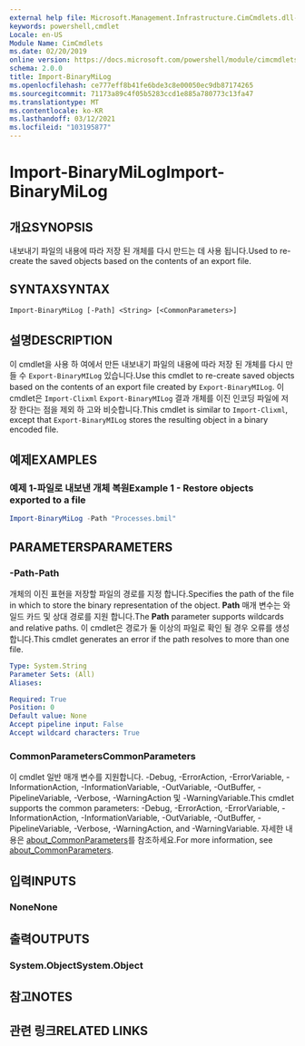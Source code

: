 ```yaml
---
external help file: Microsoft.Management.Infrastructure.CimCmdlets.dll-Help.xml
keywords: powershell,cmdlet
Locale: en-US
Module Name: CimCmdlets
ms.date: 02/20/2019
online version: https://docs.microsoft.com/powershell/module/cimcmdlets/import-binarymilog?view=powershell-7.1&WT.mc_id=ps-gethelp
schema: 2.0.0
title: Import-BinaryMiLog
ms.openlocfilehash: ce777eff8b41fe6bde3c8e00050ec9db87174265
ms.sourcegitcommit: 71173a89c4f05b5283ccd1e885a780773c13fa47
ms.translationtype: MT
ms.contentlocale: ko-KR
ms.lasthandoff: 03/12/2021
ms.locfileid: "103195877"
---
```

# <span data-ttu-id="4dde8-103">Import-BinaryMiLog</span><span class="sxs-lookup"><span data-stu-id="4dde8-103">Import-BinaryMiLog</span></span>

## <span data-ttu-id="4dde8-104">개요</span><span class="sxs-lookup"><span data-stu-id="4dde8-104">SYNOPSIS</span></span>
<span data-ttu-id="4dde8-105">내보내기 파일의 내용에 따라 저장 된 개체를 다시 만드는 데 사용 됩니다.</span><span class="sxs-lookup"><span data-stu-id="4dde8-105">Used to re-create the saved objects based on the contents of an export file.</span></span>

## <span data-ttu-id="4dde8-106">SYNTAX</span><span class="sxs-lookup"><span data-stu-id="4dde8-106">SYNTAX</span></span>

```
Import-BinaryMiLog [-Path] <String> [<CommonParameters>]
```

## <span data-ttu-id="4dde8-107">설명</span><span class="sxs-lookup"><span data-stu-id="4dde8-107">DESCRIPTION</span></span>

<span data-ttu-id="4dde8-108">이 cmdlet을 사용 하 여에서 만든 내보내기 파일의 내용에 따라 저장 된 개체를 다시 만들 수 `Export-BinaryMILog` 있습니다.</span><span class="sxs-lookup"><span data-stu-id="4dde8-108">Use this cmdlet to re-create saved objects based on the contents of an export file created by `Export-BinaryMILog`.</span></span> <span data-ttu-id="4dde8-109">이 cmdlet은 `Import-Clixml` `Export-BinaryMILog` 결과 개체를 이진 인코딩 파일에 저장 한다는 점을 제외 하 고와 비슷합니다.</span><span class="sxs-lookup"><span data-stu-id="4dde8-109">This cmdlet is similar to `Import-Clixml`, except that `Export-BinaryMILog` stores the resulting object in a binary encoded file.</span></span>

## <span data-ttu-id="4dde8-110">예제</span><span class="sxs-lookup"><span data-stu-id="4dde8-110">EXAMPLES</span></span>

### <span data-ttu-id="4dde8-111">예제 1-파일로 내보낸 개체 복원</span><span class="sxs-lookup"><span data-stu-id="4dde8-111">Example 1 - Restore objects exported to a file</span></span>

```powershell
Import-BinaryMiLog -Path "Processes.bmil"
```

## <span data-ttu-id="4dde8-112">PARAMETERS</span><span class="sxs-lookup"><span data-stu-id="4dde8-112">PARAMETERS</span></span>

### <span data-ttu-id="4dde8-113">-Path</span><span class="sxs-lookup"><span data-stu-id="4dde8-113">-Path</span></span>

<span data-ttu-id="4dde8-114">개체의 이진 표현을 저장할 파일의 경로를 지정 합니다.</span><span class="sxs-lookup"><span data-stu-id="4dde8-114">Specifies the path of the file in which to store the binary representation of the object.</span></span> <span data-ttu-id="4dde8-115">**Path** 매개 변수는 와일드 카드 및 상대 경로를 지원 합니다.</span><span class="sxs-lookup"><span data-stu-id="4dde8-115">The **Path** parameter supports wildcards and relative paths.</span></span> <span data-ttu-id="4dde8-116">이 cmdlet은 경로가 둘 이상의 파일로 확인 될 경우 오류를 생성 합니다.</span><span class="sxs-lookup"><span data-stu-id="4dde8-116">This cmdlet generates an error if the path resolves to more than one file.</span></span>

```yaml
Type: System.String
Parameter Sets: (All)
Aliases:

Required: True
Position: 0
Default value: None
Accept pipeline input: False
Accept wildcard characters: True
```

### <span data-ttu-id="4dde8-117">CommonParameters</span><span class="sxs-lookup"><span data-stu-id="4dde8-117">CommonParameters</span></span>
<span data-ttu-id="4dde8-118">이 cmdlet 일반 매개 변수를 지원합니다. -Debug, -ErrorAction, -ErrorVariable, -InformationAction, -InformationVariable, -OutVariable, -OutBuffer, -PipelineVariable, -Verbose, -WarningAction 및 -WarningVariable.</span><span class="sxs-lookup"><span data-stu-id="4dde8-118">This cmdlet supports the common parameters: -Debug, -ErrorAction, -ErrorVariable, -InformationAction, -InformationVariable, -OutVariable, -OutBuffer, -PipelineVariable, -Verbose, -WarningAction, and -WarningVariable.</span></span> <span data-ttu-id="4dde8-119">자세한 내용은 [about_CommonParameters](https://go.microsoft.com/fwlink/?LinkID=113216)를 참조하세요.</span><span class="sxs-lookup"><span data-stu-id="4dde8-119">For more information, see [about_CommonParameters](https://go.microsoft.com/fwlink/?LinkID=113216).</span></span>

## <span data-ttu-id="4dde8-120">입력</span><span class="sxs-lookup"><span data-stu-id="4dde8-120">INPUTS</span></span>

### <span data-ttu-id="4dde8-121">None</span><span class="sxs-lookup"><span data-stu-id="4dde8-121">None</span></span>

## <span data-ttu-id="4dde8-122">출력</span><span class="sxs-lookup"><span data-stu-id="4dde8-122">OUTPUTS</span></span>

### <span data-ttu-id="4dde8-123">System.Object</span><span class="sxs-lookup"><span data-stu-id="4dde8-123">System.Object</span></span>

## <span data-ttu-id="4dde8-124">참고</span><span class="sxs-lookup"><span data-stu-id="4dde8-124">NOTES</span></span>

## <span data-ttu-id="4dde8-125">관련 링크</span><span class="sxs-lookup"><span data-stu-id="4dde8-125">RELATED LINKS</span></span>
